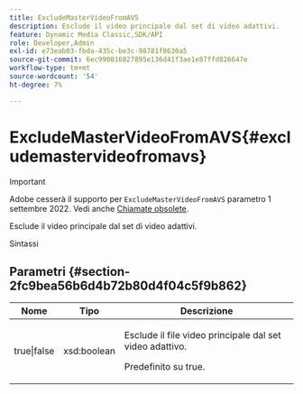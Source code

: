 ```yaml
---
title: ExcludeMasterVideoFromAVS
description: Esclude il video principale dal set di video adattivi.
feature: Dynamic Media Classic,SDK/API
role: Developer,Admin
exl-id: e73eab03-fbda-435c-be3c-98781f8630a5
source-git-commit: 6ec990016827895e136d41f3ae1e87ffd826647e
workflow-type: tm+mt
source-wordcount: '54'
ht-degree: 7%

---
```


# ExcludeMasterVideoFromAVS{#excludemastervideofromavs}

>[!IMPORTANT]
>
>Adobe cesserà il supporto per `ExcludeMasterVideoFromAVS` parametro 1 settembre 2022. Vedi anche [Chiamate obsolete](/help/aem-ips-api/c-deprecated-calls.md).

Esclude il video principale dal set di video adattivi.

<!-- REMOVE TOPIC MAY 2022 AS PER CQDOC-19165 AND REMOVED FROM TOC -->

Sintassi

## Parametri {#section-2fc9bea56b6d4b72b80d4f04c5f9b862}

<table id="table_04100BB8ABD84EF68B0A7CE3AD946414"> 
 <thead> 
  <tr> 
   <th colname="col1" class="entry"> Nome </th> 
   <th colname="col2" class="entry"> Tipo </th> 
   <th colname="col3" class="entry"> Descrizione </th> 
  </tr> 
 </thead>
 <tbody> 
  <tr> 
   <td colname="col1"> <span class="codeph"> true|false</span> </td> 
   <td colname="col2"> <span class="codeph"> xsd:boolean</span> </td> 
   <td colname="col3"> <p>Esclude il file video principale dal set video adattivo. </p> <p>Predefinito su true. </p> </td> 
  </tr> 
 </tbody> 
</table>
